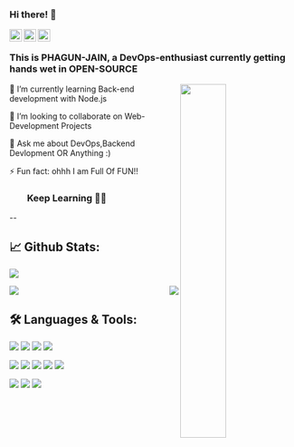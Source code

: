 ### Hi there! 👋
<article>
<p>
<a href="https://dev.to/phagunjain">
    <img src="https://d2fltix0v2e0sb.cloudfront.net/dev-badge.svg" alt="PHAGUN JAIN's DEV Profile" width="22px" align="left"></a>
 <a href="https://in.linkedin.com/in/phagun-jain-88b532190">
    <img alt="Phagun's LinkedIN" src="https://raw.githubusercontent.com/peterthehan/peterthehan/master/assets/linkedin.svg" style="max-width:100%;" width="22px" align="left"></a>
 <a href="https://discord.gg/jFPtZFmnvq" rel="nofollow">
  <img alt="Phagun's Discord" src="https://raw.githubusercontent.com/peterthehan/peterthehan/master/assets/discord.svg" style="max-width:100%;" width="22px" align="left"></a><br>
</p>
</article>

### This is PHAGUN-JAIN, a DevOps-enthusiast currently getting hands wet in OPEN-SOURCE 
<img align="right" width=40% src="https://media.giphy.com/media/143vPc6b08locw/giphy.gif">

🌱 I’m currently learning Back-end development with Node.js<br>

👯 I’m looking to collaborate on Web-Development Projects<br>

💬 Ask me about DevOps,Backend Devlopment OR Anything :)<br>
  
⚡ Fun fact: ohhh I am Full Of FUN!!<br>
   

<!--
**PHAGUN-JAIN/PHAGUN-JAIN** is a ✨ _special_ ✨ repository because its `README.md` (this file) appears on your GitHub profile.
## <a href="https://phagun-jain.blogspot.com/">My Blog</a> <br>
Here are some ideas to get you started:

https://github-readme-streak-stats.herokuapp.com/?user=PHAGUN-JAIN

![HTML](https://img.shields.io/badge/html%20-%23E34F26.svg?&style=for-the-badge&logo=html5&logoColor=white)
![CSS](https://img.shields.io/badge/css%20-%231572B6.svg?&style=for-the-badge&logo=css3&logoColor=white)
![Javascript](https://img.shields.io/badge/-Javascript-ffb400?style=for-the-badge&logo=javascript&logoColor=ffff3f)
![Git](https://img.shields.io/badge/git%20-%23F05033.svg?&style=for-the-badge&logo=git&logoColor=white)
![Linux](https://img.shields.io/badge/-linux-772953?style=for-the-badge&logo=linux)

- 🔭 I’m currently working on ...
- 🌱 I’m currently learning ...
- 👯 I’m looking to collaborate on ...
- 🤔 I’m looking for help with ...
- 💬 Ask me about ...
- 📫 How to reach me: ...
- 😄 Pronouns: ...
- ⚡ Fun fact: ...
-->
### &nbsp; &nbsp; &nbsp; &nbsp; **Keep Learning** 👨‍🎓️️
--
## 📈 **Github Stats:**
<p>
    <a href="">
<img src="https://github-readme-stats.vercel.app/api?username=PHAGUN-JAIN&&show_icons=true&title_color=ffffff&icon_color=bb2acf&text_color=daf7dc&bg_color=151515">
    </a>
</p>
<img  src="https://github-readme-streak-stats.herokuapp.com/?user=PHAGUN-JAIN&theme=dracula&&show_icons=true&title_color=ffffff&icon_color=bb2acf&text_color=daf7dc&bg_color=151515">

<img align="right" src="https://github-readme-stats.vercel.app/api/top-langs/?username=PHAGUN-JAIN&theme=dracula&&show_icons=true&title_color=ffffff&icon_color=bb2acf&text_color=daf7dc&bg_color=151515">


## 🛠️ **Languages & Tools:**

![](https://img.shields.io/badge/OS-Linux-informational?style=flat&logo=linux&logoColor=white&color=2bbc8a)
![](https://img.shields.io/badge/OS-Windows-informational?style=flat&logo=windows&logoColor=white&color=2bbc8a)
![](https://img.shields.io/badge/Shell-Bash-informational?style=flat&logo=gnu-bash&logoColor=white&color=2bbc8a)
![](https://img.shields.io/badge/Shell-powershell-informational?style=flat&logo=powershell&logoColor=white&color=2bbc8a)


![](https://img.shields.io/badge/Code-HTML-informational?style=flat&logo=htmlt&logoColor=white&color=2bbc8a)
![](https://img.shields.io/badge/Code-CSS-informational?style=flat&logo=css&logoColor=white&color=2bbc8a)
![](https://img.shields.io/badge/Code-JavaScript-informational?style=flat&logo=javascript&logoColor=white&color=2bbc8a)
![](https://img.shields.io/badge/Code-C/C++-informational?style=flat&logo=c++&logoColor=white&color=2bbc8a)
![](https://img.shields.io/badge/Code-Java-informational?style=flat&logo=java&logoColor=white&color=2bbc8a)

![](https://img.shields.io/badge/Tools-GIT-informational?style=flat&logo=git&logoColor=white&color=2bbc8a)
![](https://img.shields.io/badge/Tools-Jenkins-informational?style=flat&logo=jenkins&logoColor=white&color=2bbc8a)
![](https://img.shields.io/badge/Tools-Maven-informational?style=flat&logo=maven&logoColor=white&color=2bbc8a)
